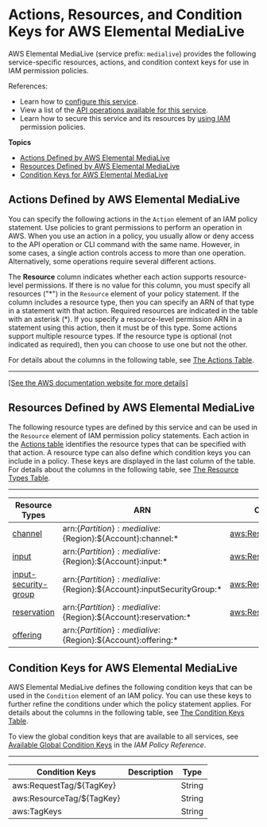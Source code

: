 # Actions, Resources, and Condition Keys for AWS Elemental MediaLive<a name="list_awselementalmedialive"></a>

AWS Elemental MediaLive \(service prefix: `medialive`\) provides the following service\-specific resources, actions, and condition context keys for use in IAM permission policies\.

References:
+ Learn how to [configure this service](https://docs.aws.amazon.com//medialive/latest/ug/what-is.html)\.
+ View a list of the [API operations available for this service](https://docs.aws.amazon.com//medialive/latest/ug/welcome.html)\.
+ Learn how to secure this service and its resources by [using IAM](https://docs.aws.amazon.com//medialive/latest/ug/IAM_policies.html) permission policies\.

**Topics**
+ [Actions Defined by AWS Elemental MediaLive](#awselementalmedialive-actions-as-permissions)
+ [Resources Defined by AWS Elemental MediaLive](#awselementalmedialive-resources-for-iam-policies)
+ [Condition Keys for AWS Elemental MediaLive](#awselementalmedialive-policy-keys)

## Actions Defined by AWS Elemental MediaLive<a name="awselementalmedialive-actions-as-permissions"></a>

You can specify the following actions in the `Action` element of an IAM policy statement\. Use policies to grant permissions to perform an operation in AWS\. When you use an action in a policy, you usually allow or deny access to the API operation or CLI command with the same name\. However, in some cases, a single action controls access to more than one operation\. Alternatively, some operations require several different actions\.

The **Resource** column indicates whether each action supports resource\-level permissions\. If there is no value for this column, you must specify all resources \("\*"\) in the `Resource` element of your policy statement\. If the column includes a resource type, then you can specify an ARN of that type in a statement with that action\. Required resources are indicated in the table with an asterisk \(\*\)\. If you specify a resource\-level permission ARN in a statement using this action, then it must be of this type\. Some actions support multiple resource types\. If the resource type is optional \(not indicated as required\), then you can choose to use one but not the other\.

For details about the columns in the following table, see [The Actions Table](reference_policies_actions-resources-contextkeys.md#actions_table)\.


****  
[\[See the AWS documentation website for more details\]](http://docs.aws.amazon.com/IAM/latest/UserGuide/list_awselementalmedialive.html)

## Resources Defined by AWS Elemental MediaLive<a name="awselementalmedialive-resources-for-iam-policies"></a>

The following resource types are defined by this service and can be used in the `Resource` element of IAM permission policy statements\. Each action in the [Actions table](#awselementalmedialive-actions-as-permissions) identifies the resource types that can be specified with that action\. A resource type can also define which condition keys you can include in a policy\. These keys are displayed in the last column of the table\. For details about the columns in the following table, see [The Resource Types Table](reference_policies_actions-resources-contextkeys.md#resources_table)\.


****  

| Resource Types | ARN | Condition Keys | 
| --- | --- | --- | 
|   [ channel ](https://docs.aws.amazon.com//medialive/latest/ug/channels.html)  |  arn:$\{Partition\}:medialive:$\{Region\}:$\{Account\}:channel:\*  |   [ aws:ResourceTag/$\{TagKey\} ](#awselementalmedialive-aws_ResourceTag___TagKey_)   | 
|   [ input ](https://docs.aws.amazon.com//medialive/latest/ug/inputs.html)  |  arn:$\{Partition\}:medialive:$\{Region\}:$\{Account\}:input:\*  |   [ aws:ResourceTag/$\{TagKey\} ](#awselementalmedialive-aws_ResourceTag___TagKey_)   | 
|   [ input\-security\-group ](https://docs.aws.amazon.com//medialive/latest/ug/inputsecuritygroups.html)  |  arn:$\{Partition\}:medialive:$\{Region\}:$\{Account\}:inputSecurityGroup:\*  |   [ aws:ResourceTag/$\{TagKey\} ](#awselementalmedialive-aws_ResourceTag___TagKey_)   | 
|   [ reservation ](https://docs.aws.amazon.com//medialive/latest/ug/reservations.html)  |  arn:$\{Partition\}:medialive:$\{Region\}:$\{Account\}:reservation:\*  |   [ aws:ResourceTag/$\{TagKey\} ](#awselementalmedialive-aws_ResourceTag___TagKey_)   | 
|   [ offering ](https://docs.aws.amazon.com//medialive/latest/ug/input-output-reservations.html)  |  arn:$\{Partition\}:medialive:$\{Region\}:$\{Account\}:offering:\*  |  | 

## Condition Keys for AWS Elemental MediaLive<a name="awselementalmedialive-policy-keys"></a>

AWS Elemental MediaLive defines the following condition keys that can be used in the `Condition` element of an IAM policy\. You can use these keys to further refine the conditions under which the policy statement applies\. For details about the columns in the following table, see [The Condition Keys Table](reference_policies_actions-resources-contextkeys.md#context_keys_table)\.

To view the global condition keys that are available to all services, see [Available Global Condition Keys](reference_policies_condition-keys.html#AvailableKeys) in the *IAM Policy Reference*\.


****  

| Condition Keys | Description | Type | 
| --- | --- | --- | 
|   aws:RequestTag/$\{TagKey\}  |  | String | 
|   aws:ResourceTag/$\{TagKey\}  |  | String | 
|   aws:TagKeys  |  | String | 